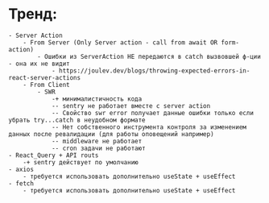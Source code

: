 # Тренд:
	- Server Action
		- From Server (Only Server action - call from await OR form-action)
			- Ошибки из ServerAction НЕ передаются в catch вызвовшей ф-ции - она их не видит
				- https://joulev.dev/blogs/throwing-expected-errors-in-react-server-actions
		- From Client
			- SWR
				-+ минималистичность кода
				-- sentry не работает вместе с server action
				-- Свойство swr error получает данные ошибки только если убрать try...catch в неудобном формате
				-- Нет собственного инструмента контроля за изменением данных после ревалидации (для работы оповещений например)
				-- middleware не работает
				-- cron задачи не работают
	- React_Query + API routs
        -+ sentry действует по умолчанию
    - axios
        - требуется использовать дополнительно useState + useEffect
    - fetch
        - требуется использовать дополнительно useState + useEffect
